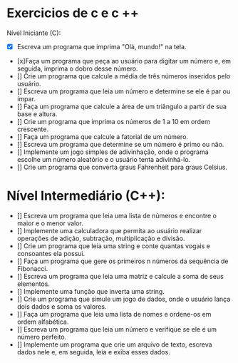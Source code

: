 # Exercicios de c e c ++
Nível Iniciante (C):

- [x] Escreva um programa que imprima "Olá, mundo!" na tela.
- [x]Faça um programa que peça ao usuário para digitar um número e, em seguida, imprima o dobro desse número.
- [] Crie um programa que calcule a média de três números inseridos pelo usuário.
- [] Escreva um programa que leia um número e determine se ele é par ou ímpar.
- [] Faça um programa que calcule a área de um triângulo a partir de sua base e altura.
- [] Crie um programa que imprima os números de 1 a 10 em ordem crescente.
- [] Faça um programa que calcule a fatorial de um número.
- [] Escreva um programa que determine se um número é primo ou não.
- [] Implemente um jogo simples de adivinhação, onde o programa escolhe um número aleatório e o usuário tenta adivinhá-lo.
- [] Crie um programa que converta graus Fahrenheit para graus Celsius.
# Nível Intermediário (C++):

- [] Escreva um programa que leia uma lista de números e encontre o maior e o menor valor.
- [] Implemente uma calculadora que permita ao usuário realizar operações de adição, subtração, multiplicação e divisão.
- [] Crie um programa que leia uma string e conte quantas vogais e consoantes ela possui.
- [] Faça um programa que gere os primeiros n números da sequência de Fibonacci.
- [] Escreva um programa que leia uma matriz e calcule a soma de seus elementos.
- [] Implemente uma função que inverta uma string.
- [] Crie um programa que simule um jogo de dados, onde o usuário lança dois dados e soma os valores.
- [] Faça um programa que leia uma lista de nomes e ordene-os em ordem alfabética.
- [] Escreva um programa que leia um número e verifique se ele é um número perfeito.
- [] Implemente um programa que crie um arquivo de texto, escreva dados nele e, em seguida, leia e exiba esses dados.
